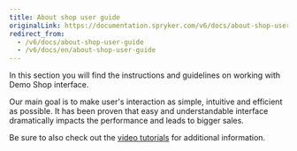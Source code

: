 ```yaml
---
title: About shop user guide
originalLink: https://documentation.spryker.com/v6/docs/about-shop-user-guide
redirect_from:
  - /v6/docs/about-shop-user-guide
  - /v6/docs/en/about-shop-user-guide
---
```



In this section you will find the instructions and guidelines on working with Demo Shop interface.

Our main goal is to make user's interaction as simple, intuitive and efficient as possible. It has been proven that easy and understandable interface dramatically impacts the performance and leads to bigger sales.

Be sure to also check out the [video tutorials](/docs/scos/dev/about-spryker/201907.0/videos-and-webinars/spryker-videos.html) for additional information.

